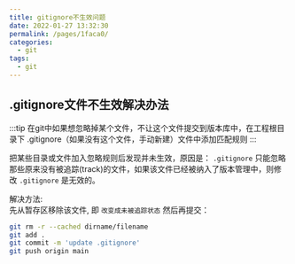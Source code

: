 ```yaml
---
title: gitignore不生效问题
date: 2022-01-27 13:32:30
permalink: /pages/1faca0/
categories:
  - git
tags:
  - git
---
```


## .gitignore文件不生效解决办法

:::tip 
在git中如果想忽略掉某个文件，不让这个文件提交到版本库中，在工程根目录下 .gitignore（如果没有这个文件，手动新建）文件中添加匹配规则
:::

把某些目录或文件加入忽略规则后发现并未生效，原因是： 
`.gitignore` 只能忽略那些原来没有被追踪(track)的文件，如果该文件已经被纳入了版本管理中，则修改 `.gitignore` 是无效的。

解决方法:  
先从暂存区移除该文件, 即 `改变成未被追踪状态` 然后再提交：

```bash
git rm -r --cached dirname/filename
git add .
git commit -m 'update .gitignore'
git push origin main
```


